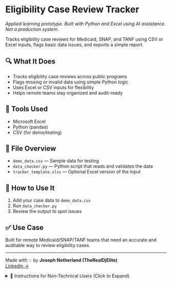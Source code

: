 # Eligibility Case Review Tracker

_Applied learning prototype. Built with Python and Excel using AI assistance. Not a production system._

Tracks eligibility case reviews for Medicaid, SNAP, and TANF using CSV or Excel inputs, flags basic data issues, and exports a simple report. 

## 🔍 What It Does
- Tracks eligibility case reviews across public programs
- Flags missing or invalid data using simple Python logic
- Uses Excel or CSV inputs for flexibility
- Helps remote teams stay organized and audit-ready

## 🧰 Tools Used
- Microsoft Excel
- Python (pandas)
- CSV (for demo/testing)

## 📁 File Overview
- `demo_data.csv` — Sample data for testing
- `data_checker.py` — Python script that reads and validates the data
- `tracker_template.xlsx` — Optional Excel version of the input

## 🧪 How to Use It
1. Add your case data to `demo_data.csv`
2. Run `data_checker.py`
3. Review the output to spot issues

## ✅ Use Case
Built for remote Medicaid/SNAP/TANF teams that need an accurate and auditable way to review eligibility cases.

---

Made with 💡 by **Joseph Netherland (TheRealDjElite)**  
[LinkedIn →](https://linkedin.com/in/JoeNetherland)

<details>
<summary>📘 Instructions for Non-Technical Users (Click to Expand)</summary>

### 💡 How to Use This Tool (No Tech Skills Needed)

This tool checks your eligibility case data for missing or incorrect information, and flags any issues for review. You don’t need technical knowledge to use it.

---

### ✅ What You’ll Need:
1. A computer with Excel (or Google Sheets)
2. Python installed on your system (download at: https://www.python.org/downloads)
3. Your case data saved as a `.csv` file (can be exported from Excel or Google Sheets)

---

### 🧭 Step-by-Step Instructions

#### 1. Download the Tool
- Go to:  
  [https://github.com/TheRealDjElite/EligibilityCaseReviewTracker](https://github.com/TheRealDjElite/EligibilityCaseReviewTracker)
- Click the green **Code** button → **Download ZIP**
- Unzip the folder

#### 2. Open the Folder
- Find the file: `data_checker.py`

#### 3. Run the Tool
- On **Windows**:
  - Inside the folder, click the **address bar**, type `cmd`, and press **Enter**
  - In the black window that opens, type:
    ```
    python data_checker.py
    ```

- On **Mac**:
  - Open the **Terminal**
  - Drag the folder into the Terminal after typing:
    ```
    cd 
    ```
    Then press **Enter**
  - Run the script:
    ```
    python3 data_checker.py
    ```

#### 4. See Your Results
- The tool will show any missing or invalid data
- It will create an `error_report.csv` file with the flagged issues
- Open the `error_report.csv` file in Excel or Google Sheets to see what needs fixing

---

### 👩‍💼 Example Use
You’re checking SNAP, TANF, or Medicaid eligibility cases submitted by case managers. After running this tool, you’ll see which records have missing data, invalid dates, or mismatched status — and then you can fix them quickly before they’re submi
